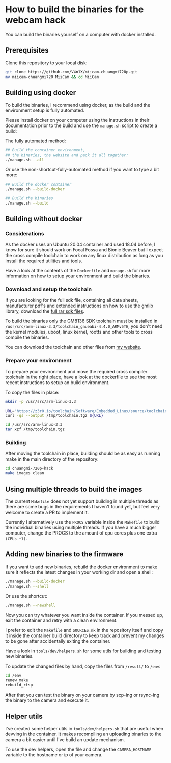 # How to build the binaries for the webcam hack

You can build the binaries yourself on a computer with docker installed.

## Prerequisites

Clone this repository to your local disk:

```bash
git clone https://github.com/V4n1X/miicam-chuangmi720p.git
mv miicam-chuangmi720 MiiCam && cd MiiCam
```

## Building using docker

To build the binaries, I recommend using docker, as the build and the environment setup is fully automated.

Please install docker on your computer using the instructions in their documentation prior to the build and use the `manage.sh` script to create a build:

The fully automated method:

```bash
## Build the container environment,
## the binaries, the website and pack it all together:
./manage.sh --all
```

Or use the non-shortcut-fully-automated method if you want to type a bit more:

```bash
## Build the docker container
./manage.sh --build-docker

## Build the binaries
./manage.sh --build
```

## Building without docker

### Considerations

As the docker uses an Ubuntu 20.04 container and used 18.04 before, I know for sure it should work on Focal Fossa and Bionic Beaver but I expect the cross compile toolchain to work on any linux distribution as long as you install the required utilities and tools.

Have a look at the contents of the `Dockerfile` and `manage.sh` for more information on how to setup your environment and build the binaries.


### Download and setup the toolchain

If you are looking for the full sdk file, containing all data sheets, manufacturer pdf's and extended instructions on how to use the gmlib library, download the [full rar sdk files](https://z3r0.io/toolchain/GM8136_SDK_release_v1.0.rar).

To build the binaries only the GM8136 SDK toolchain must be installed in `/usr/src/arm-linux-3.3/toolchain_gnueabi-4.4.0_ARMv5TE`, you don't need the kernel modules, uboot, linux kernel, rootfs and other tools to cross compile the binaries.

You can download the toolchain and other files from [my website](https://z3r0.io/toolchain).


### Prepare your environment

To prepare your environment and move the required cross compiler toolchain in the right place, have a look at the dockerfile to see the most recent instructions to setup an build environment.

To copy the files in place:

```bash
mkdir -p /usr/src/arm-linux-3.3

URL="https://z3r0.io/toolchain/Software/Embedded_Linux/source/toolchain_gnueabi-4.4.0_ARMv5TE.tgz"
curl -qs --output /tmp/toolchain.tgz ${URL}

cd /usr/src/arm-linux-3.3
tar xzf /tmp/toolchain.tgz
```


### Building

After moving the toolchain in place, building should be as easy as running make in the main directory of the repository:

```bash
cd chuangmi-720p-hack
make images clean
```


## Using multiple threads to build the images

The current `Makefile` does not yet support building in multiple threads as there are some bugs in the requirements I haven't found yet, but feel very welcome to create a PR to implement it.

Currently I alternatively use the `PROCS` variable inside the `Makefile` to build the individual binaries using multiple threads. If you have a much bigger computer, change the PROCS to the amount of cpu cores plus one extra `(CPUs +1)`.


## Adding new binaries to the firmware

If you want to add new binaries, rebuild the docker environment to make sure it reflects the latest changes in your working dir and open a shell:

```bash
./manage.sh --build-docker
./manage.sh --shell
```

Or use the shortcut:

```bash
./manage.sh --newshell
```

Now you can try whatever you want inside the container. If you messed up, exit the container and retry with a clean environment.

I prefer to edit the `Makefile` and `SOURCES.mk` in the repository itself and copy it inside the container build directory to keep track and prevent my changes to be gone after accidentally exiting the container.

Have a look in `tools/dev/helpers.sh` for some utils for building and testing new binaries.


To update the changed files by hand, copy the files from `/result/` to `/env`:

```bash
cd /env
renew_make
rebuild_rtsp
```

After that you can test the binary on your camera by scp-ing or rsync-ing the binary to the camera and execute it.

## Helper utils

I've created some helper utils in `tools/dev/helpers.sh` that are useful when devving in the container.
It makes recompiling an uploading binaries to the camera a bit easier until I've build an update mechanism.

To use the dev helpers, open the file and change the `CAMERA_HOSTNAME` variable to the hostname or ip of your camera.
